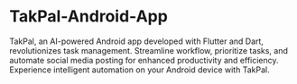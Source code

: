 # TakPal-Android-App
TakPal, an AI-powered Android app developed with Flutter and Dart, revolutionizes task management. Streamline workflow, prioritize tasks, and automate social media posting for enhanced productivity and efficiency. Experience intelligent automation on your Android device with TakPal.
